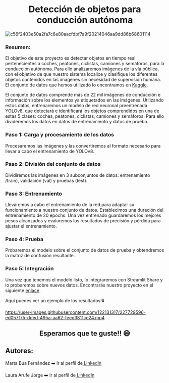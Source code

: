 <h1 style="text-align:center;">Detección de objetos para conducción autónoma</h1>

![c56f2403e50a2fa7c8e80aacfdbf7a9f20214046aa9dd86b68601114](https://user-images.githubusercontent.com/122131317/227728740-7b38151f-f415-4fc9-9cd8-efcdff5b5606.jpg)

<h3>Resumen:</h3>
<p>El objetivo de este proyecto es detectar objetos en tiempo real pertenecientes a coches, peatones, ciclistas, camiones y semáforos, para la conducción autónoma. Para ello analizaremos imágenes de la vía pública, con el objetivo de que nuestro sistema localice y clasifique los diferentes objetos contenidos en las imágenes sin necesidad de supervisión humana. El conjunto de datos que hemos utilizado lo encontramos en <a href="https://www.kaggle.com/datasets/sshikamaru/udacity-self-driving-car-dataset" target = "_blank"> Kaggle</a>.</p>
<p>El conjunto de datos comprende más de 22 mil imágenes de conducción e información sobre los elementos ya etiquetados en las imágenes. Utilizando estos datos, entrenaremos un modelo de red neuronal preentrenada YOLOv8, que detectará e identificará los objetos comprendidos en una de estas 5 clases: coches, peatones, ciclistas, camiones y semáforos. Para ello divideremos los datos en datos de entrenamiento y datos de prueba.</p>

<h3>Paso 1: Carga y procesamiento de los datos</h3> 
<p>Procesaremos las imágenes y las convertiremos al formato necesario para llevar a cabo el entrenamiento de YOLOv8.</p>
<h3>Paso 2: División del conjunto de datos</h3> 
<p>Dividiremos las imágenes en 3 subconjuntos de datos: entrenamiento /train), validación (val) y pruebas (test).</p>
<h3>Paso 3: Entrenamiento</h3> 
<p>Llevaremos a cabo el entrenamiento de la red para adaptar su funcionamiento a nuestro conjunto de datos. Establecimos una duración del entrenamiento de 20 epochs. Una vez entrenado guardaremos los mejores pesos alcanzados y evaluremos los resultados de precisión y pérdida para ajustar el entrenamiento.
<h3>Paso 4: Prueba</h3>
<p>Probaremos el modelo sobre el conjunto de datos de prueba y obtendremos la matriz de confusión resultante.</p>
<h3>Paso 5: Integración</h3> 
<p>Una vez que tenemos el modelo listo, lo integraremos con Streamlit Share y lo probaremos sobre nuevos datos. Encontrarás nuestro proyecto en el siguiente <a href = "https://martabuaf-object-detection-for-self-drivin-streamlit-app-ccbm59.streamlit.app">enlace</a>.</p>
<p>Aquí puedes ver un ejemplo de los resultados!⬇️</p>

https://user-images.githubusercontent.com/122131317/227729596-ed057f75-dded-495a-aa62-feed3811ce24.mp4

<h2 style="text-align:center;">Esperamos que te guste!! 😄</h2>

## Autores: 
<p>Marta Búa Fernández ➡️ Ir al perfil de<a href="https://www.linkedin.com/in/martabuaf" target = "_blank"> LinkedIn </a></p> 
<p>Laura Arufe Jorge ➡️ Ir al perfil de<a href="https://www.linkedin.com/in/laura-arufe-aab862247" target = "_blank"> LinkedIn </a></p>

